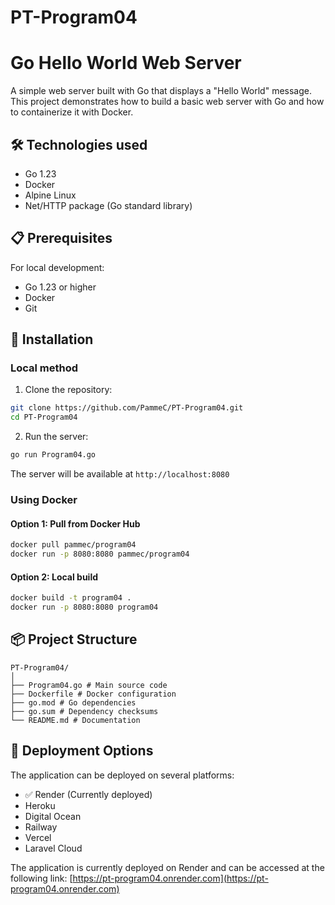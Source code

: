 # PT-Program04

# Go Hello World Web Server

A simple web server built with Go that displays a "Hello World" message. This project demonstrates how to build a basic web server with Go and how to containerize it with Docker.

## 🛠️ Technologies used

- Go 1.23
- Docker
- Alpine Linux
- Net/HTTP package (Go standard library)

## 📋 Prerequisites

For local development:
- Go 1.23 or higher
- Docker
- Git

## 🔧 Installation

### Local method

1. Clone the repository:
```bash
git clone https://github.com/PammeC/PT-Program04.git
cd PT-Program04
```

2. Run the server:
```bash
go run Program04.go
```

The server will be available at `http://localhost:8080`

### Using Docker

#### Option 1: Pull from Docker Hub
```bash
docker pull pammec/program04
docker run -p 8080:8080 pammec/program04
```

#### Option 2: Local build
```bash
docker build -t program04 .
docker run -p 8080:8080 program04
```

## 📦 Project Structure

```
PT-Program04/
│
├── Program04.go # Main source code
├── Dockerfile # Docker configuration
├── go.mod # Go dependencies
├── go.sum # Dependency checksums
└── README.md # Documentation
```

## 🚀 Deployment Options

The application can be deployed on several platforms:

- ✅ Render (Currently deployed)
- Heroku
- Digital Ocean
- Railway
- Vercel
- Laravel Cloud

The application is currently deployed on Render and can be accessed at the following link: [https://pt-program04.onrender.com](https://pt-program04.onrender.com)
